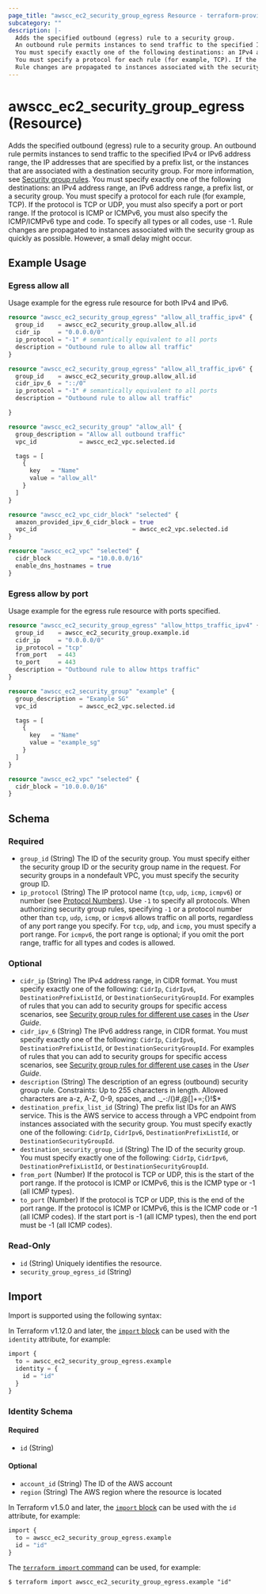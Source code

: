```yaml
---
page_title: "awscc_ec2_security_group_egress Resource - terraform-provider-awscc"
subcategory: ""
description: |-
  Adds the specified outbound (egress) rule to a security group.
  An outbound rule permits instances to send traffic to the specified IPv4 or IPv6 address range, the IP addresses that are specified by a prefix list, or the instances that are associated with a destination security group. For more information, see Security group rules https://docs.aws.amazon.com/vpc/latest/userguide/security-group-rules.html.
  You must specify exactly one of the following destinations: an IPv4 address range, an IPv6 address range, a prefix list, or a security group.
  You must specify a protocol for each rule (for example, TCP). If the protocol is TCP or UDP, you must also specify a port or port range. If the protocol is ICMP or ICMPv6, you must also specify the ICMP/ICMPv6 type and code. To specify all types or all codes, use -1.
  Rule changes are propagated to instances associated with the security group as quickly as possible. However, a small delay might occur.
---
```


# awscc_ec2_security_group_egress (Resource)

Adds the specified outbound (egress) rule to a security group.
 An outbound rule permits instances to send traffic to the specified IPv4 or IPv6 address range, the IP addresses that are specified by a prefix list, or the instances that are associated with a destination security group. For more information, see [Security group rules](https://docs.aws.amazon.com/vpc/latest/userguide/security-group-rules.html).
 You must specify exactly one of the following destinations: an IPv4 address range, an IPv6 address range, a prefix list, or a security group.
 You must specify a protocol for each rule (for example, TCP). If the protocol is TCP or UDP, you must also specify a port or port range. If the protocol is ICMP or ICMPv6, you must also specify the ICMP/ICMPv6 type and code. To specify all types or all codes, use -1.
 Rule changes are propagated to instances associated with the security group as quickly as possible. However, a small delay might occur.

## Example Usage

### Egress allow all

Usage example for the egress rule resource for both IPv4 and IPv6.

```terraform
resource "awscc_ec2_security_group_egress" "allow_all_traffic_ipv4" {
  group_id    = awscc_ec2_security_group.allow_all.id
  cidr_ip     = "0.0.0.0/0"
  ip_protocol = "-1" # semantically equivalent to all ports
  description = "Outbound rule to allow all traffic"
}

resource "awscc_ec2_security_group_egress" "allow_all_traffic_ipv6" {
  group_id    = awscc_ec2_security_group.allow_all.id
  cidr_ipv_6  = "::/0"
  ip_protocol = "-1" # semantically equivalent to all ports
  description = "Outbound rule to allow all traffic"

}

resource "awscc_ec2_security_group" "allow_all" {
  group_description = "Allow all outbound traffic"
  vpc_id            = awscc_ec2_vpc.selected.id

  tags = [
    {
      key   = "Name"
      value = "allow_all"
    }
  ]
}

resource "awscc_ec2_vpc_cidr_block" "selected" {
  amazon_provided_ipv_6_cidr_block = true
  vpc_id                           = awscc_ec2_vpc.selected.id
}

resource "awscc_ec2_vpc" "selected" {
  cidr_block           = "10.0.0.0/16"
  enable_dns_hostnames = true
}
```

### Egress allow by port

Usage example for the egress rule resource with ports specified.

```terraform
resource "awscc_ec2_security_group_egress" "allow_https_traffic_ipv4" {
  group_id    = awscc_ec2_security_group.example.id
  cidr_ip     = "0.0.0.0/0"
  ip_protocol = "tcp"
  from_port   = 443
  to_port     = 443
  description = "Outbound rule to allow https traffic"
}

resource "awscc_ec2_security_group" "example" {
  group_description = "Example SG"
  vpc_id            = awscc_ec2_vpc.selected.id

  tags = [
    {
      key   = "Name"
      value = "example_sg"
    }
  ]
}

resource "awscc_ec2_vpc" "selected" {
  cidr_block = "10.0.0.0/16"
}
```

<!-- schema generated by tfplugindocs -->
## Schema

### Required

- `group_id` (String) The ID of the security group. You must specify either the security group ID or the security group name in the request. For security groups in a nondefault VPC, you must specify the security group ID.
- `ip_protocol` (String) The IP protocol name (``tcp``, ``udp``, ``icmp``, ``icmpv6``) or number (see [Protocol Numbers](https://docs.aws.amazon.com/http://www.iana.org/assignments/protocol-numbers/protocol-numbers.xhtml)).
 Use ``-1`` to specify all protocols. When authorizing security group rules, specifying ``-1`` or a protocol number other than ``tcp``, ``udp``, ``icmp``, or ``icmpv6`` allows traffic on all ports, regardless of any port range you specify. For ``tcp``, ``udp``, and ``icmp``, you must specify a port range. For ``icmpv6``, the port range is optional; if you omit the port range, traffic for all types and codes is allowed.

### Optional

- `cidr_ip` (String) The IPv4 address range, in CIDR format.
 You must specify exactly one of the following: ``CidrIp``, ``CidrIpv6``, ``DestinationPrefixListId``, or ``DestinationSecurityGroupId``.
 For examples of rules that you can add to security groups for specific access scenarios, see [Security group rules for different use cases](https://docs.aws.amazon.com/AWSEC2/latest/UserGuide/security-group-rules-reference.html) in the *User Guide*.
- `cidr_ipv_6` (String) The IPv6 address range, in CIDR format.
 You must specify exactly one of the following: ``CidrIp``, ``CidrIpv6``, ``DestinationPrefixListId``, or ``DestinationSecurityGroupId``.
 For examples of rules that you can add to security groups for specific access scenarios, see [Security group rules for different use cases](https://docs.aws.amazon.com/AWSEC2/latest/UserGuide/security-group-rules-reference.html) in the *User Guide*.
- `description` (String) The description of an egress (outbound) security group rule.
 Constraints: Up to 255 characters in length. Allowed characters are a-z, A-Z, 0-9, spaces, and ._-:/()#,@[]+=;{}!$*
- `destination_prefix_list_id` (String) The prefix list IDs for an AWS service. This is the AWS service to access through a VPC endpoint from instances associated with the security group.
 You must specify exactly one of the following: ``CidrIp``, ``CidrIpv6``, ``DestinationPrefixListId``, or ``DestinationSecurityGroupId``.
- `destination_security_group_id` (String) The ID of the security group.
 You must specify exactly one of the following: ``CidrIp``, ``CidrIpv6``, ``DestinationPrefixListId``, or ``DestinationSecurityGroupId``.
- `from_port` (Number) If the protocol is TCP or UDP, this is the start of the port range. If the protocol is ICMP or ICMPv6, this is the ICMP type or -1 (all ICMP types).
- `to_port` (Number) If the protocol is TCP or UDP, this is the end of the port range. If the protocol is ICMP or ICMPv6, this is the ICMP code or -1 (all ICMP codes). If the start port is -1 (all ICMP types), then the end port must be -1 (all ICMP codes).

### Read-Only

- `id` (String) Uniquely identifies the resource.
- `security_group_egress_id` (String)

## Import

Import is supported using the following syntax:

In Terraform v1.12.0 and later, the [`import` block](https://developer.hashicorp.com/terraform/language/import) can be used with the `identity` attribute, for example:

```terraform
import {
  to = awscc_ec2_security_group_egress.example
  identity = {
    id = "id"
  }
}
```

<!-- schema generated by tfplugindocs -->
### Identity Schema

#### Required

- `id` (String)

#### Optional

- `account_id` (String) The ID of the AWS account
- `region` (String) The AWS region where the resource is located

In Terraform v1.5.0 and later, the [`import` block](https://developer.hashicorp.com/terraform/language/import) can be used with the `id` attribute, for example:

```terraform
import {
  to = awscc_ec2_security_group_egress.example
  id = "id"
}
```

The [`terraform import` command](https://developer.hashicorp.com/terraform/cli/commands/import) can be used, for example:

```shell
$ terraform import awscc_ec2_security_group_egress.example "id"
```